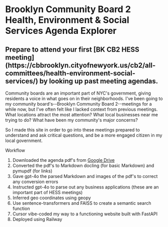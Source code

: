 <h1>Brooklyn Community Board 2 Health, Environment & Social Services Agenda Explorer</h1>

<h2>Prepare to attend your first [BK CB2 HESS meeting](https://cbbrooklyn.cityofnewyork.us/cb2/all-committees/health-environment-social-services/) by looking up past meeting agendas.</h2>

Community boards are an important part of NYC's government, giving residents a voice in what goes on in their neighborhoods. I've been going to my community board's--Brooklyn Community Board 2--meetings for a while now, but I've often felt like I lacked context from previous meetings. What locations attract the most attention? What local businesses near me trying to do? What have been my community's major concerns?

So I made this site in order to go into these meetings prepared to understand and ask critical questions, and be a more engaged citizen in my local government.

Workflow
1. Downloaded the agenda pdf's from [Google Drive](https://drive.google.com/drive/folders/1vP5RRdeO7Hq4skAh3kF3caUOAseeP27w)
2. Converted the pdf's to Markdown docling (for basic Markdown) and pymupdf (for links)
3. Gave gpt-4o the parsed Markdown and images of the pdf's to correct any conversion errors
4. Instructed gpt-4o to parse out any business applications (these are an important part of HESS meetings)
5. Inferred geo coordinates using geopy
6. Use sentence-transformers and FAISS to create a semantic search function
7. Cursor vibe-coded my way to a functioning website built with FastAPI
8. Deployed using Railway